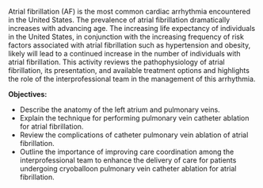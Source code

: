Atrial fibrillation (AF) is the most common cardiac arrhythmia encountered in the United States. The prevalence of atrial fibrillation dramatically increases with advancing age. The increasing life expectancy of individuals in the United States, in conjunction with the increasing frequency of risk factors associated with atrial fibrillation such as hypertension and obesity, likely will lead to a continued increase in the number of individuals with atrial fibrillation. This activity reviews the pathophysiology of atrial fibrillation, its presentation, and available treatment options and highlights the role of the interprofessional team in the management of this arrhythmia.

**Objectives:**
- Describe the anatomy of the left atrium and pulmonary veins.
- Explain the technique for performing pulmonary vein catheter ablation for atrial fibrillation.
- Review the complications of catheter pulmonary vein ablation of atrial fibrillation.
- Outline the importance of improving care coordination among the interprofessional team to enhance the delivery of care for patients undergoing cryoballoon pulmonary vein catheter ablation for atrial fibrillation.